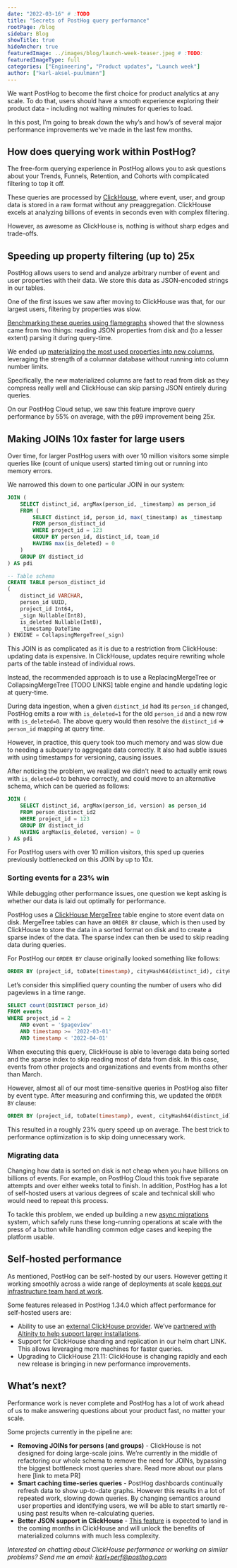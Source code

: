 ```yaml
---
date: "2022-03-16" # :TODO
title: "Secrets of PostHog query performance"
rootPage: /blog
sidebar: Blog
showTitle: true
hideAnchor: true
featuredImage: ../images/blog/launch-week-teaser.jpeg # :TODO:
featuredImageType: full
categories: ["Engineering", "Product updates", "Launch week"]
author: ["karl-aksel-puulmann"]
---
```


We want PostHog to become the first choice for product analytics at any scale. To do that, users should have a smooth experience exploring their product data - including not waiting minutes for queries to load.

In this post, I’m going to break down the why’s and how’s of several major performance improvements we've made in the last few months.

## How does querying work within PostHog?

The free-form querying experience in PostHog allows you to ask questions about your Trends, Funnels, Retention, and Cohorts with complicated filtering to top it off.

These queries are processed by [ClickHouse](https://clickhouse.com/), where event, user, and group data is stored in a raw format without any preaggregation. ClickHouse excels at analyzing billions of events in seconds even with complex filtering.

However, as awesome as ClickHouse is, nothing is without sharp edges and trade-offs.

## Speeding up property filtering (up to) 25x

PostHog allows users to send and analyze arbitrary number of event and user properties with their data. We store this data as JSON-encoded strings in our tables.

One of the first issues we saw after moving to ClickHouse was that, for our largest users, filtering by properties was slow.

[Benchmarking these queries using flamegraphs](https://github.com/Slach/clickhouse-flamegraph) showed that the slowness came from two things: reading JSON properties from disk and (to a lesser extent) parsing it during query-time.

We ended up [materializing the most used properties into new columns](/blog/clickhouse-materialized-columns), leveraging the strength of a columnar database without running into column number limits.

Specifically, the new materialized columns are fast to read from disk as they compress really well and ClickHouse can skip parsing JSON entirely during queries.

On our PostHog Cloud setup, we saw this feature improve query performance by 55% on average, with the p99 improvement being 25x.

## Making JOINs 10x faster for large users

Over time, for larger PostHog users with over 10 million visitors some simple queries like (count of unique users) started timing out or running into memory errors.

We narrowed this down to one particular JOIN in our system:

```sql
JOIN (
    SELECT distinct_id, argMax(person_id, _timestamp) as person_id
    FROM (
        SELECT distinct_id, person_id, max(_timestamp) as _timestamp
        FROM person_distinct_id
        WHERE project_id = 123
        GROUP BY person_id, distinct_id, team_id
        HAVING max(is_deleted) = 0
    )
    GROUP BY distinct_id
) AS pdi

-- Table schema
CREATE TABLE person_distinct_id
(
    distinct_id VARCHAR,
    person_id UUID,
    project_id Int64,
    _sign Nullable(Int8),
    is_deleted Nullable(Int8),
    _timestamp DateTime
) ENGINE = CollapsingMergeTree(_sign)
```

This JOIN is as complicated as it is due to a restriction from ClickHouse: updating data is expensive. In ClickHouse, updates require rewriting whole parts of the table instead of individual rows.

Instead, the recommended approach is to use a ReplacingMergeTree or CollapsingMergeTree [TODO LINKS] table engine and handle updating logic at query-time.

During data ingestion, when a given `distinct_id` had its `person_id` changed, PostHog emits a row with `is_deleted=1` for the old `person_id` and a new row with `is_deleted=0`. The above query would then resolve the `distinct_id` => `person_id` mapping at query time.

However, in practice, this query took too much memory and was slow due to needing a subquery to aggregate data correctly. It also had subtle issues with using timestamps for versioning, causing issues.

After noticing the problem, we realized we didn't need to actually emit rows with `is_deleted=0` to behave correctly, and could move to an alternative schema, which can be queried as follows:

```sql
JOIN (
    SELECT distinct_id, argMax(person_id, version) as person_id
    FROM person_distinct_id2
    WHERE project_id = 123
    GROUP BY distinct_id
    HAVING argMax(is_deleted, version) = 0
) AS pdi
```

For PostHog users with over 10 million visitors, this sped up queries previously bottlenecked on this JOIN by up to 10x.

### Sorting events for a 23% win

While debugging other performance issues, one question we kept asking is whether our data is laid out optimally for performance.

PostHog uses a [ClickHouse MergeTree](https://clickhouse.com/docs/en/engines/table-engines/mergetree-family/mergetree/) table engine to store event data on disk. MergeTree tables can have an `ORDER BY` clause, which is then used by ClickHouse to store the data in a sorted format on disk and to create a sparse index of the data. The sparse index can then be used to skip reading data during queries.

For PostHog our `ORDER BY` clause originally looked something like follows:

```sql
ORDER BY (project_id, toDate(timestamp), cityHash64(distinct_id), cityHash64(uuid))
```

Let’s consider this simplified query counting the number of users who did pageviews in a time range.

```sql
SELECT count(DISTINCT person_id)
FROM events
WHERE project_id = 2
    AND event = '$pageview'
    AND timestamp >= '2022-03-01'
    AND timestamp < '2022-04-01'
```

When executing this query, ClickHouse is able to leverage data being sorted and the sparse index to skip reading most of data from disk. In this case, events from other projects and organizations and events from months other than March.

However, almost all of our most time-sensitive queries in PostHog also filter by event type. After measuring and confirming this, we updated the `ORDER BY` clause:

```sql
ORDER BY (project_id, toDate(timestamp), event, cityHash64(distinct_id), cityHash64(uuid))
```

This resulted in a roughly 23% query speed up on average. The best trick to performance optimization is to skip doing unnecessary work.

### Migrating data

Changing how data is sorted on disk is not cheap when you have billions on billions of events. For example, on PostHog Cloud this took five separate attempts and over either weeks total to finish. In addition, PostHog has a lot of self-hosted users at various degrees of scale and technical skill who would need to repeat this process.

To tackle this problem, we ended up building a new [async migrations](/docs/self-host/configure/async-migrations/overview) system, which safely runs these long-running operations at scale with the press of a button while handling common edge cases and keeping the platform usable.

## Self-hosted performance

As mentioned, PostHog can be self-hosted by our users. However getting it working smoothly across a wide range of deployments at scale [keeps our infrastructure team hard at work](TODO-link-to-harry-guido-blog-post).

Some features released in PostHog 1.34.0 which affect performance for self-hosted users are:

- Ability to use an [external ClickHouse provider](docs/self-host/configure/using-altinity-cloud). We’ve [partnered with Altinity to help support larger installations](TODO).
- Support for ClickHouse sharding and replication in our helm chart LINK. This allows leveraging more machines for faster queries.
- Upgrading to ClickHouse 21.11: ClickHouse is changing rapidly and each new release is bringing in new performance improvements.

## What’s next?

Performance work is never complete and PostHog has a lot of work ahead of us to make answering questions about your product fast, no matter your scale.

Some projects currently in the pipeline are:

- **Removing JOINs for persons (and groups)** - ClickHouse is not designed for doing large-scale joins. We’re currently in the middle of refactoring our whole schema to remove the need for JOINs, bypassing the biggest bottleneck most queries share. Read more about our plans here [link to meta PR]
- **Smart caching time-series queries** - PostHog dashboards continually refresh data to show up-to-date graphs. However this results in a lot of repeated work, slowing down queries. By changing semantics around user properties and identifying users, we will be able to start smartly re-using past results when re-calculating queries.
- **Better JSON support in ClickHouse** - [This feature](https://github.com/ClickHouse/ClickHouse/issues/23516) is expected to land in the coming months in ClickHouse and will unlock the benefits of materialized columns with much less complexity.

_Interested on chatting about ClickHouse performance or working on similar problems? Send me an email: [karl+perf@posthog.com](mailto:karl+perf@posthog.com)_
